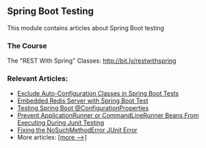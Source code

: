 ## Spring Boot Testing

This module contains articles about Spring Boot testing

### The Course

The "REST With Spring" Classes: http://bit.ly/restwithspring

### Relevant Articles:

- [Exclude Auto-Configuration Classes in Spring Boot Tests](https://www.baeldung.com/spring-boot-exclude-auto-configuration-test)
- [Embedded Redis Server with Spring Boot Test](https://www.baeldung.com/spring-embedded-redis)
- [Testing Spring Boot @ConfigurationProperties](https://www.baeldung.com/spring-boot-testing-configurationproperties)
- [Prevent ApplicationRunner or CommandLineRunner Beans From Executing During Junit Testing](https://www.baeldung.com/spring-junit-prevent-runner-beans-testing-execution)
- [Fixing the NoSuchMethodError JUnit Error](https://www.baeldung.com/junit-nosuchmethoderror)
- More articles: [[more -->]](../spring-boot-testing-2)
